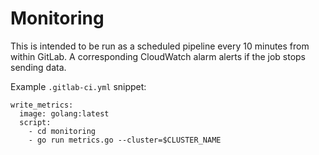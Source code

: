 # Monitoring

This is intended to be run as a scheduled pipeline every 10 minutes from within
GitLab. A corresponding CloudWatch alarm alerts if the job stops sending data.

Example `.gitlab-ci.yml` snippet:

```
write_metrics:
  image: golang:latest
  script:
    - cd monitoring
    - go run metrics.go --cluster=$CLUSTER_NAME
```
